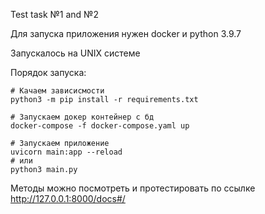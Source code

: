 Test task №1 and №2

Для запуска приложения нужен docker и python 3.9.7

Запускалось на UNIX системе

Порядок запуска:
```
# Качаем зависисмости
python3 -m pip install -r requirements.txt

# Запускаем докер контейнер с бд
docker-compose -f docker-compose.yaml up 

# Запускаем приложение
uvicorn main:app --reload
# или
python3 main.py
```

Методы можно посмотреть и протестировать по ссылке http://127.0.0.1:8000/docs#/